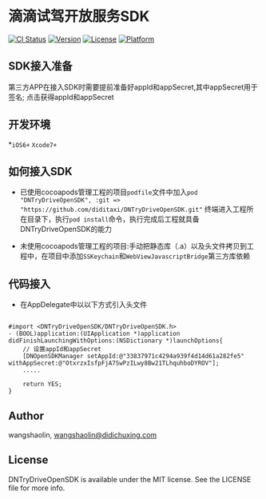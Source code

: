 # 滴滴试驾开放服务SDK

[![CI Status](http://img.shields.io/travis/wangshaolin/DNTryDriveOpenSDK.svg?style=flat)](https://travis-ci.org/wangshaolin/DNTryDriveOpenSDK)
[![Version](https://img.shields.io/cocoapods/v/DNTryDriveOpenSDK.svg?style=flat)](http://cocoapods.org/pods/DNTryDriveOpenSDK)
[![License](https://img.shields.io/cocoapods/l/DNTryDriveOpenSDK.svg?style=flat)](http://cocoapods.org/pods/DNTryDriveOpenSDK)
[![Platform](https://img.shields.io/cocoapods/p/DNTryDriveOpenSDK.svg?style=flat)](http://cocoapods.org/pods/DNTryDriveOpenSDK)

## SDK接入准备

第三方APP在接入SDK时需要提前准备好appId和appSecret,其中appSecret用于签名;
<a id="点击获得appId和appSecret"></a>点击获得appId和appSecret

## 开发环境

*`iOS6+` `Xcode7+`

## 如何接入SDK
* 已使用cocoapods管理工程的项目`podfile`文件中加入`pod "DNTryDriveOpenSDK", :git => "https://github.com/diditaxi/DNTryDriveOpenSDK.git"`
 终端进入工程所在目录下，执行`pod install`命令，执行完成后工程就具备DNTryDriveOpenSDK的能力

* 未使用cocoapods管理工程的项目:手动把静态库（.a）以及头文件拷贝到工程中，在项目中添加`SSKeychain`和`WebViewJavascriptBridge`第三方库依赖

## 代码接入
* 在AppDelegate中以以下方式引入头文件

```objc

#import <DNTryDriveOpenSDK/DNTryDriveOpenSDK.h>
- (BOOL)application:(UIApplication *)application didFinishLaunchingWithOptions:(NSDictionary *)launchOptions{
    // 设置appId和appSecret
    [DNOpenSDKManager setAppId:@"33837971c4294a939f4d14d61a282fe5" withAppSecret:@"OtxrzxIsfpFjA7SwPzILwy8Bw21TLhquhboDYROV"]; 
    .....
    
    return YES;
}
```
## Author

wangshaolin, wangshaolin@didichuxing.com

## License

DNTryDriveOpenSDK is available under the MIT license. See the LICENSE file for more info.
